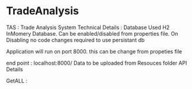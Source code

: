 # TradeAnalysis
TAS : Trade Analysis System
Technical Details :
  Database
     Used H2 InMomery Database.
     Can be enabled/disabled from properties file. On Disabling no code changes required to use persistant db

Application will run on port 8000. this can be change from propeties file

end point : localhost:8000/
Data to be uploaded from Resouces folder
API Details

GetALL :
